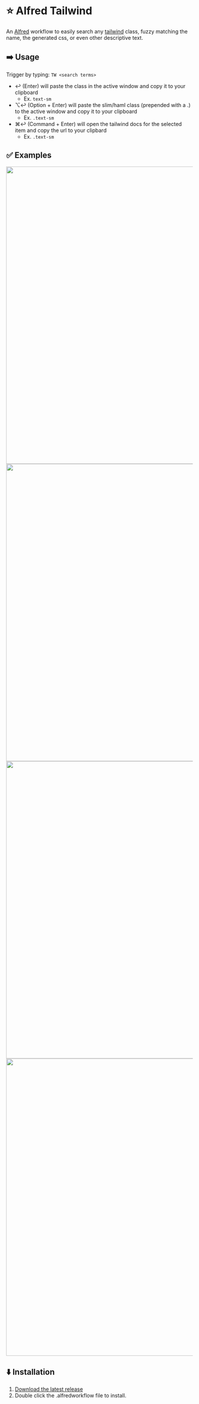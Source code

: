 # ⭐ Alfred Tailwind

An [Alfred](https://alfred.app) workflow to easily search any [tailwind](https://tailwindcss.com) class, fuzzy matching the name, the generated css, or even other descriptive text.


## ➡️ Usage

Trigger by typing: `TW <search terms>`
 * ↩ (Enter) will paste the class in the active window and copy it to your clipboard
   * Ex.  `text-sm`
 * ⌥↩ (Option + Enter) will paste the slim/haml class (prepended with a .) to the active window and copy it to your clipboard
   * Ex.  `.text-sm`
 * ⌘↩ (Command + Enter) will open the tailwind docs for the selected item and copy the url to your clipbard
   * Ex.  `.text-sm`

## ✅ Examples
<img src="https://github.com/phuibonhoa/alfred-tailwind/assets/14584/4646ac0f-477c-42d6-a740-e444d48c1e4a" width=800 />
<img src="https://github.com/phuibonhoa/alfred-tailwind/assets/14584/ac89f9f0-a7be-48da-ab07-d5777d282d18" width=800/>
<img src="https://github.com/phuibonhoa/alfred-tailwind/assets/14584/6de57c07-2a1d-472b-9d17-362e4fcab6fd" width=800/>
<img src="https://github.com/phuibonhoa/alfred-tailwind/assets/14584/6d368d7b-2397-4f95-b45b-eb0499c4423c" width=800/>


## ⬇️ Installation
1. [Download the latest release](https://github.com/phuibonhoa/alfred-tailwind/releases/latest)
2. Double click the .alfredworkflow file to install.
